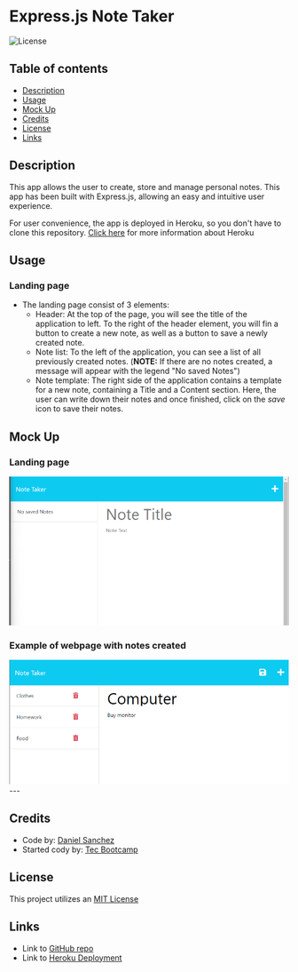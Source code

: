 # Express.js Note Taker <!-- omit in toc -->

![License](https://img.shields.io/badge/license-MIT-blue)

## Table of contents <!-- omit in toc -->

- [Description](#description)
- [Usage](#usage)
- [Mock Up](#mock-up)
- [Credits](#credits)
- [License](#license)
- [Links](#links)

## Description
This app allows the user to create, store and manage personal notes. This app has been built with Express.js, allowing an easy and intuitive user experience.

For user convenience, the app is deployed in Heroku, so you don't have to clone this repository. [Click here](https://www.heroku.com/home) for more information about Heroku

## Usage
### Landing page <!-- omit in toc -->
- The landing page consist of 3 elements:
  - Header: At the top of the page, you will see the title of the application to left. To the right of the header element, you will fin a button to create a new note, as well as a button to save a newly created note.
  - Note list: To the left of the application, you can see a list of all previously created notes. (**NOTE:** If there are no notes created, a message will appear with the legend "No saved Notes")
  - Note template: The right side of the application contains a template for a new note, containing a Title and a Content section. Here, the user can write down their notes and once finished, click on the *save* icon to save their notes.

## Mock Up

### Landing page <!-- omit in toc -->
![Landing page](./public/assets/images/Landing.png)
### Example of webpage with notes created <!-- omit in toc -->
![Page with content](./public/assets/images/Content.png)
--- <!-- omit in toc -->

## Credits
- Code by: [Daniel Sanchez](https://github.com/Morkendi)
- Started cody by: [Tec Bootcamp](https://github.com/coding-boot-camp/miniature-eureka)

## License

This project utilizes an [MIT License](https://choosealicense.com/licenses/mit/)

## Links
- Link to [GitHub repo](https://github.com/Morkendi/Note-Taker)
- Link to [Heroku Deployment](https://intense-atoll-61658.herokuapp.com/notes)